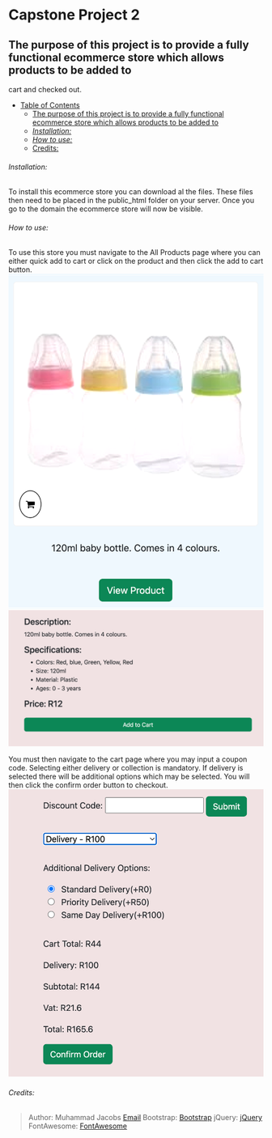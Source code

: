 # Capstone Project 2

## The purpose of this project is to provide a fully functional ecommerce store which allows products to be added to
cart and checked out.

- [Table of Contents](#capstone-project-2)
  * [The purpose of this project is to provide a fully functional ecommerce store which allows products to be added to](#the-purpose-of-this-project-is-to-provide-a-fully-functional-ecommerce-store-which-allows-products-to-be-added-to)
  * [*Installation:*](#-installation--)
  * [*How to use:*](#-how-to-use--)
  * [Credits:](#credits-)


###### *Installation:*
To install this ecommerce store you can download al the files. These files then need to be placed in the public_html
folder on your server. Once you go to the domain the ecommerce store will now be visible.

###### *How to use:*
To use this store you must navigate to the All Products page where you can either quick add to cart or click on the
product and then click the add to cart button.
![Add to Cart](./assets/images/addtocart1.png)
![Add to Cart](./assets/images/addtocart2.png)

You must then navigate to the cart page where you may input a coupon code. Selecting either delivery or collection is
mandatory. If delivery is selected there will be additional options which may be selected. You will then click the
confirm order button to checkout.
![Checkout Page](./assets/images/checkout.png)

###### Credits:
> Author: Muhammad Jacobs [Email](https://mailto:mjacobs@mifs.co.za)
> Bootstrap: [Bootstrap](https://getbootstrap.com/)
> jQuery: [jQuery](https://jquery.com/)
> FontAwesome: [FontAwesome](https://fontawesome.com/)
